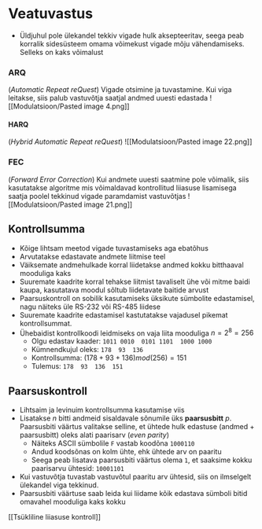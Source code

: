 # Veatuvastus
- Üldjuhul pole ülekandel tekkiv vigade hulk aksepteeritav, seega peab korralik sidesüsteem omama võimekust vigade mõju vähendamiseks. Selleks on kaks võimalust 

### ARQ
(*Automatic Repeat reQuest*) 
Vigade otsimine ja tuvastamine. Kui viga leitakse, siis palub vastuvõtja saatjal andmed uuesti edastada
![[Modulatsioon/Pasted image 4.png]]

#### HARQ
(*Hybrid Automatic Repeat reQuest*)
![[Modulatsioon/Pasted image 22.png]]

### FEC
(*Forward Error Correction*) 
Kui andmete uuesti saatmine pole võimalik, siis kasutatakse algoritme mis võimaldavad kontrollitud liiasuse lisamisega saatja poolel tekkinud vigade paramdamist vastuvõtjas
![[Modulatsioon/Pasted image 21.png]]

## Kontrollsumma
- Kõige lihtsam meetod vigade tuvastamiseks aga ebatõhus
- Arvutatakse edastavate andmete liitmise teel
- Väiksemate andmehulkade korral liidetakse andmed kokku bitthaaval mooduliga kaks
- Suuremate kaadrite korral tehakse liitmist tavaliselt ühe või mitme baidi kaupa, kasutatava moodul sõltub liidetavate baitide arvust
- Paarsuskontroll on sobilik kasutamiseks üksikute sümbolite edastamisel, nagu näiteks üle RS-232 või RS-485 liidese
- Suuremate kaadrite edastamisel kastutatakse vajadusel pikemat kontrollsummat. 
- Ühebaidist kontrollkoodi leidmiseks on vaja liita mooduliga $n =2^8 = 256$
	- Olgu edastav kaader: `1011 0010  0101 1101  1000 1000`
	- Kümnendkujul oleks: `178  93  136`
	- Kontrollsumma: $(178 + 93 + 136) mod(256) = 151$
	- Tulemus:  `178  93  136  151`

## Paarsuskontroll
- Lihtsaim ja levinuim kontrollsumma kasutamise viis
- Lisatakse $n$ bitti andmeid sisaldavale sõnumile üks **paarsusbitt** $p$. Paarsusbiti väärtus valitakse selline, et ühtede hulk edastuse (andmed + paarsusbitt) oleks alati paarisarv (*even parity*)
	- Näiteks ASCII sümbolile `F` vastab koodõna `1000110`
	- Andud koodsõnas on kolm ühte, ehk ühtede arv on paaritu
	- Seega peab lisatava paarsusbiti väärtus olema `1`, et saaksime kokku paarisarvu ühtesid: `10001101`
- Kui vastuvõtja tuvastab vastuvõtul paaritu arv ühtesid, siis on ilmselgelt ülekandel viga tekkinud.
- Paarsusbiti väärtuse saab leida kui liidame kõik edastava sümboli bitid omavahel mooduliga kaks kokku

[[Tsükliline liiasuse kontroll]]
